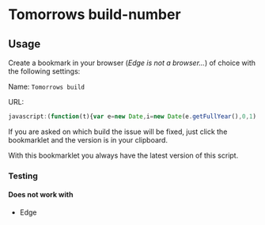 # Tomorrows build-number

## Usage

Create a bookmark in your browser (_Edge is not a browser..._) of choice with the following settings:

Name: `Tomorrows build`

URL:

```javascript
javascript:(function(t){var e=new Date,i=new Date(e.getFullYear(),0,1),r=e.getTime()-i.getTime(),n=Math.ceil(r/864e5)+1,o="2.2."+e.getFullYear().toString().substring(2)+n;navigator.clipboard.writeText(o.toString()).then(void 0,function(){alert("Unable to write to 📋. :-( Tomorrows build-number is: "+o)})})();
```

If you are asked on which build the issue will be fixed, just click the bookmarklet and the version is in your clipboard.

With this bookmarklet you always have the latest version of this script.

### Testing

#### Does not work with

- Edge
